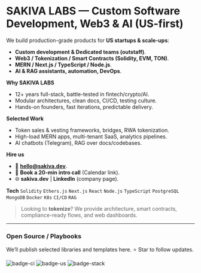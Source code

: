 # SAKIVA LABS — Custom Software Development, Web3 & AI (US-first)

We build production-grade products for **US startups & scale-ups**:
  - **Custom development & Dedicated teams (outstaff)**.
  - **Web3 / Tokenization / Smart Contracts (Solidity, EVM, TON)**.
  - **MERN / Next.js / TypeScript / Node.js**.
  - **AI & RAG assistants, automation, DevOps**.

**Why SAKIVA LABS**
  - 12+ years full-stack, battle-tested in fintech/crypto/AI.
  - Modular architectures, clean docs, CI/CD, testing culture.
  - Hands-on founders, fast iterations, predictable delivery.

**Selected Work**
  - Token sales & vesting frameworks, bridges, RWA tokenization.
  - High-load MERN apps, multi-tenant SaaS, analytics pipelines.
  - AI chatbots (Telegram), RAG over docs/codebases.

**Hire us**
  - 📧 **hello@sakiva.dev**.
  - 📆 **Book a 20-min intro call** (Calendar link).
  - 🌐 **sakiva.dev** | **LinkedIn** (company page).

**Tech**
`Solidity` `Ethers.js` `Next.js` `React` `Node.js` `TypeScript` `PostgreSQL` `MongoDB` `Docker` `K8s` `CI/CD` `RAG`  

> Looking to **tokenize**? We provide architecture, smart contracts, compliance-ready flows, and web dashboards.

---


### Open Source / Playbooks
We’ll publish selected libraries and templates here. ⭐ Star to follow updates.

![badge-ci](https://img.shields.io/badge/CI-ready-success)
![badge-us](https://img.shields.io/badge/Focus-US%20market-blue)
![badge-stack](https://img.shields.io/badge/MERN%20%2B%20Web3-TS%2FSolidity-purple)
